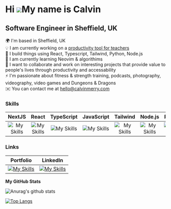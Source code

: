 <!-- ![Img banner](https://i.imgur.com/Fhk9Hdc.png) -->

Hi ![](https://user-images.githubusercontent.com/18350557/176309783-0785949b-9127-417c-8b55-ab5a4333674e.gif)My name is Calvin
==============================================================================================================================


Software Engineer in Sheffield, UK
---------------------------------------------

🌍 I'm based in Sheffield, UK </br>
💡 I am currently working on a [productivity tool for teachers](https://github.com/CodeByCalvin/wagollwizardai)</br>
🧠 I build things using React, Typescript, Tailwind, Python, Node.js</br>
📖  I am currently learning Neovim & algorithims</br>
🤝  I want to collaborate and work on interesting projects that provide value to people's lives through productivity and accessability</br>
⚡   I'm passionate about fitness & strength training, podcasts, photography, videography, video games and Dungeons & Dragons</br>
✉️   You can contact me at [hello@calvinmerry.com](mailto:hello@calvinmerry.com)</br>
<!-- 🚀   I'm currently working on [a boutique flower shop website](http://github.com/CodeByCalvin/The-Flower-Collective-Website)</br> -->

### Skills

NextJS | React | TypeScript | JavaScript | Tailwind | Node.js | Python | Selenium | Figma
:----:|:-----:|:----------:|:----------:|:-------:|:-------:|:------:|:-------:|:-----:
![My Skills](https://skillicons.dev/icons?i=nextjs) | ![My Skills](https://skillicons.dev/icons?i=react) | ![My Skills](https://skillicons.dev/icons?i=typescript) | ![My Skills](https://skillicons.dev/icons?i=javascript) | ![My Skills](https://skillicons.dev/icons?i=tailwind) | ![My Skills](https://skillicons.dev/icons?i=nodejs) | ![My Skills](https://skillicons.dev/icons?i=python) | ![My Skills](https://skillicons.dev/icons?i=selenium) | ![My Skills](https://skillicons.dev/icons?i=figma)



### Links

Portfolio | LinkedIn | 
:----: | :----------: |
[![My Skills](https://skillicons.dev/icons?i=vscode)](https://calvinmerry.dev) | [![My Skills](https://skillicons.dev/icons?i=linkedin)](https://www.linkedin.com/in/calvin-merry) 


<b>My GitHub Stats</b>

![Anurag's github stats](https://github-readme-stats.vercel.app/api?username=CodeByCalvin)

[![Top Langs](https://github-readme-stats.vercel.app/api/top-langs/?username=anuraghazra&layout=compact)](https://github.com/anuraghazra/github-readme-stats)




